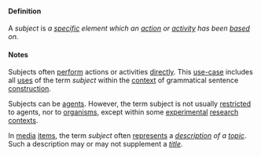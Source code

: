 #### Definition

A *subject* is *a [specific](https://github.com/gcassel/Modular-Organization-Terminology/blob/master/terms/specific.md) element which an [action](https://github.com/gcassel/Modular-Organization-Terminology/blob/master/terms/act.md) or [activity](https://github.com/gcassel/Modular-Organization-Terminology/blob/master/terms/activity.md) has been [based](https://github.com/gcassel/Modular-Organizing-Terminology/blob/master/terms/base.md) on.*

#### Notes 

Subjects often [perform](https://github.com/gcassel/Modular-Organizing-Terminology/blob/master/terms/perform.md) actions or activities [directly](https://github.com/gcassel/Modular-Organizing-Terminology/blob/master/terms/direct.md).  This [use-case](https://github.com/gcassel/Modular-Organization-Terminology/blob/master/terms/use-case.md) includes all [uses](https://github.com/gcassel/Modular-Organizing-Terminology/blob/master/terms/use.md) of the term *subject* within the [context](https://github.com/gcassel/Modular-Organizing-Terminology/blob/master/terms/context.md) of grammatical sentence [construction](https://github.com/gcassel/Modular-Organizing-Terminology/blob/master/terms/form.md).

Subjects can be [agents](https://github.com/gcassel/Modular-Organization-Terminology/blob/master/terms/agent.md).  However, the term subject is not usually [restricted](https://github.com/gcassel/Modular-Organization-Terminology/blob/master/terms/restrict.md) to agents, nor to [organisms](https://github.com/gcassel/Modular-Organization-Terminology/blob/master/terms/organism.md), except within some [experimental](https://github.com/gcassel/Modular-Organization-Terminology/blob/master/terms/experiment.md) [research](https://github.com/gcassel/Modular-Organization-Terminology/blob/master/terms/research.md) [contexts](https://github.com/gcassel/Modular-Organizing-Terminology/blob/master/terms/context.md).

In [media](https://github.com/gcassel/Modular-Organization-Terminology/blob/master/terms/media.md) [items](https://github.com/gcassel/Modular-Organization-Terminology/blob/master/terms/resource.md), the term *subject* often [represents](https://github.com/gcassel/Modular-Organization-Terminology/blob/master/terms/represent.md) a *[description](https://github.com/gcassel/Modular-Organization-Terminology/blob/master/terms/describe.md) of a [topic](https://github.com/gcassel/Modular-Organization-Terminology/blob/master/terms/topic.md)*.  Such a description may or may not supplement a *[title](https://github.com/gcassel/Modular-Organization-Terminology/blob/master/terms/title.md)*.
